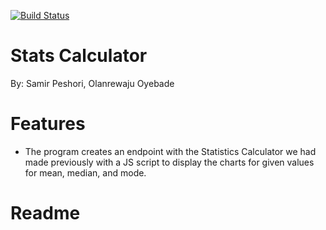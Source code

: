 [![Build Status](https://travis-ci.com/speshori/Stats_Calculator_App_IS601.svg?branch=main)](https://travis-ci.com/speshori/Stats_Calculator_App_IS601)

# Stats Calculator 
By: Samir Peshori, Olanrewaju Oyebade

# Features
* The program creates an endpoint with the Statistics Calculator we had made previously with a JS script to display the charts for given values for mean, median, and mode.

# Readme


